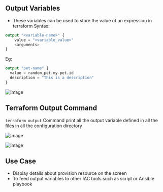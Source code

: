 ## Output Variables
- These variables can be used to store the value of an expression in terraform
Syntax:
```tf
output "<variable-name>" {
    value = "<variable_value>"
    <arguments>
}
```
Eg:
```tf
output "pet-name" {
  value = random_pet.my-pet.id
  description = "This is a description"
}
```  
![image](https://github.com/itsarkcodes/terraform/assets/87442305/5b80d2f2-9730-42b5-b980-cd0dcb54253f)
 
## Terraform Output Command 
```terraform output``` Command print all the output variable defined in all the files in all the configuration directory  

![image](https://github.com/itsarkcodes/terraform/assets/87442305/09cee7fe-9027-404b-876f-9830ca221640)

![image](https://github.com/itsarkcodes/terraform/assets/87442305/1f4a68d3-33cc-4997-b3f7-eb11824aad99)

## Use Case
- Display details about provision resource on the screen
- To feed output variables to other IAC tools such as script or Ansible playbook
